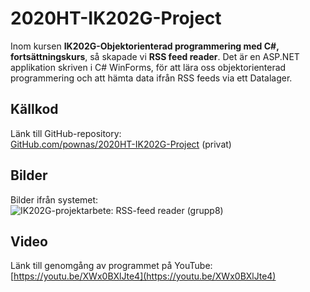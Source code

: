 # 2020HT-IK202G-Project
Inom kursen **IK202G-Objektorienterad programmering med C#, fortsättningskurs**, så skapade vi **RSS feed reader**. Det är en ASP.NET applikation skriven i C# WinForms, för att lära oss objektorienterad programmering och att hämta data ifrån RSS feeds via ett Datalager.

## Källkod
Länk till GitHub-repository:  
[GitHub.com/pownas/2020HT-IK202G-Project](https://github.com/pownas/2020HT-IK202G-Project) (privat)

## Bilder
Bilder ifrån systemet:  
![IK202G-projektarbete: RSS-feed reader (grupp8)](./2020-10-IK202G-RSS.jpg)

## Video
Länk till genomgång av programmet på YouTube:  
[https://youtu.be/XWx0BXlJte4](https://youtu.be/XWx0BXlJte4)